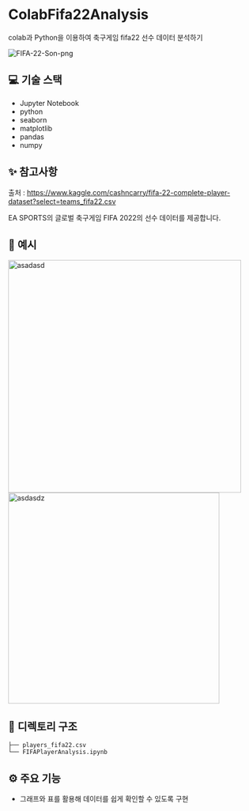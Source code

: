 # ColabFifa22Analysis
colab과 Python을 이용하여 축구게임 fifa22 선수 데이터 분석하기

![FIFA-22-Son-png](https://user-images.githubusercontent.com/81430564/134762771-a8d2cd1a-c49c-4089-bec9-92b83e5298ee.png)

## 💻 기술 스택

- Jupyter Notebook
- python
- seaborn
- matplotlib
- pandas
- numpy

## ✨ 참고사항

출처 : https://www.kaggle.com/cashncarry/fifa-22-complete-player-dataset?select=teams_fifa22.csv

EA SPORTS의 글로벌 축구게임 FIFA 2022의 선수 데이터를 제공합니다.

## 📄 예시

<img width="471" alt="asadasd" src="https://user-images.githubusercontent.com/81430564/134762915-73133e59-beac-4606-b9f3-d56191ca98ee.PNG">
<img width="427" alt="asdasdz" src="https://user-images.githubusercontent.com/81430564/134762921-6be21368-ece3-417a-9917-9073c4a6131f.PNG">


## 🌲 디렉토리 구조

```
├── players_fifa22.csv
└── FIFAPlayerAnalysis.ipynb
``` 

## ⚙️ 주요 기능

- 그래프와 표를 활용해 데이터를 쉽게 확인할 수 있도록 구현

